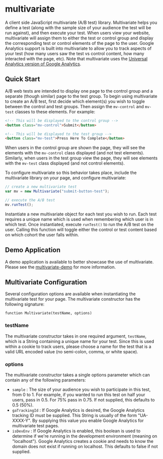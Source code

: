 # multivariate #

A client side JavaScript multivariate (A/B test) library.  Multivariate helps you
define a test (along with the sample size of your audience the test will be run
against), and then execute your test. When users view your website, multivariate
will assign them to either the test or control group and display the corresponding
test or control elements of the page to the user. Google Analytics support is built
into multivariate to allow you to track aspects of your test (how many users saw
the test vs control content, how many interacted with the page, etc). Note that
multivariate uses the [Universal Analytics version of Google Analytics](https://developers.google.com/analytics/devguides/collection/analyticsjs/).

## Quick Start ##

A/B web tests are intended to display one page to the control group and a
separate (though similar) page to the test group. To begin using multivariate
to create an A/B test, first decide which element(s) you wish to toggle between
the control and test groups. Then assign the <code>mv-control</code> and
<code>mv-test</code> classes to these elements.  For example:

```HTML
<!-- This will be displayed to the control group -->
<button class="mv-control">Submit</button>

<!-- This will be displayed to the test group -->
<button class="mv-test">Press Here To Complete</button>
```

When users in the control group are shown the page, they will see the elements
with the <code>mv-control</code> class displayed (and not test elements).
Similarly, when users in the test group view the page, they will see elements
with the <code>mv-test</code> class displayed (and not control elements).

To configure multivariate so this behavior takes place, include the multivariate
library on your page, and configure multivariate:

```JavaScript
// create a new multivariate test
var mv = new Multivariate("submit-button-test");

// execute the A/B test
mv.runTest();
```

Instantiate a new multivariate object for each test you wish to run. Each test
requires a unique name which is used when remembering which user is in which test.
Once instantiated, execute <code>runTest()</code> to run the A/B test on the user.
Calling this function will toggle either the control or test content based on which
cohort the user falls within.

## Demo Application ##

A demo application is available to better showcase the use of multivariate. Please
see the [multivariate-demo](https://github.com/DylanTS/multivariate-demo) for more
information.

## Multivariate Configuration ##

Several configuration options are available when instantiating the multivariate test
for your page. The multivariate constructor has the following signature:

<code>function Multivariate(testName, options)</code>

### testName ###

The multivariate constructor takes in one required argument, <code>testName</code>,
which is a String containing a unique name for your test. Since this is used within
a cookie to track users, please choose a name for the test that is a valid URL
encoded value (no semi-colon, comma, or white space).

### options ###

The multivariate constructor takes a single options parameter which can contain any
of the following parameters:

<ul>
<li><code>sample</code> : The size of your audience you wish to participate in
this test, from 0 to 1. For example, if you wanted to run this test on half your
users, pass in 0.5. For 75% pass in 0.75. If not supplied, this defaults to 0.5
(50%).</li>
<li><code>gaTrackingId</code> : If Google Analytics is desired, the Google Analytics
tracking ID must be supplied. This String is usually of the form "UA-XXXX-Y".
By supplying this value you enable Google Analytics for multivariate test pages.</li>
<li><code>isDevEnv</code> : If Google Analytics is enabled, this boolean is used
to determine if we're running in the development environment (meaning on
"localhost"). Google Analytics creates a cookie and needs to know the domain does
not exist if running on localhost. This defaults to false if not supplied.</li>
</ul>